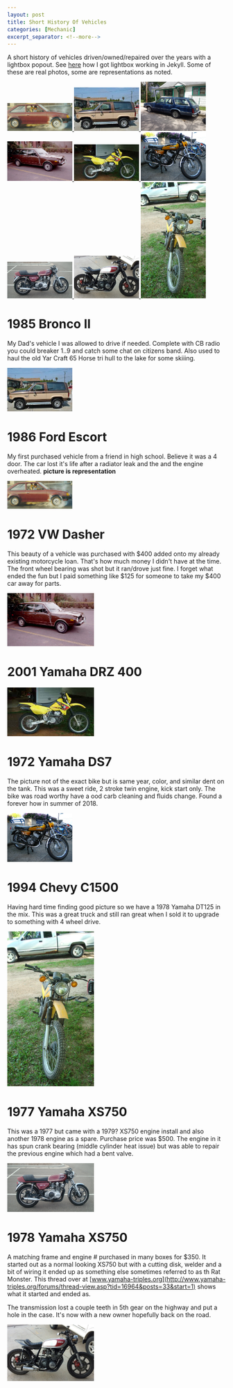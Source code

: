 ```yaml
---
layout: post
title: Short History Of Vehicles
categories: [Mechanic]
excerpt_separator: <!--more-->
---
```


A short history of vehicles driven/owned/repaired over the years with a lightbox popout.  See [here](/jekyll/lightbox) 
how I got lightbox working in Jekyll.  Some of these are real photos, some are representations as noted.

<a href="/images/ford-escort-1986.jpg" data-lightbox="image-1" data-title="@1986 Ford Escort">
  <img width="150" src="images/ford-escort-1986.jpg"/>
</a>
<a href="/images/broncoII.jpg" data-lightbox="image-1" data-title="@1985 Bronco II">
  <img width="150" src="images/broncoII.jpg"/>
</a>
<a href="/images/1981-Ford-Fairmont.jpg" data-lightbox="image-1" data-title="1980 Ford Fairmont">
  <img width="150" src="/images/1981-Ford-Fairmont.jpg"/>
</a>
<a href="/images/dasher.png" data-lightbox="image-1" data-title="1972 VW Dasher">
  <img width="150" src="/images/dasher.png"/>
</a>
<a href="/images/2001DRZ.jpg" data-lightbox="image-1" data-title="2001 Yamaha DRZ400">
  <img width="150" src="/images/2001DRZ.jpg"/>
</a>
<a href="/images/1972DS7.jpg" data-lightbox="image-1" data-title="1972 Yamaha DS7">
  <img width="150" src="/images/1972DS7.jpg"/>
</a>
<a href="/images/1977XS750.jpg" data-lightbox="image-1" data-title="1977 Yamaha XS750">
  <img width="150" src="/images/1977XS750.jpg"/>
</a>
<a href="/images/1978XS750.jpg" data-lightbox="image-1" data-title="1978 Yamaha XS750">
  <img width="150" src="/images/1978XS750.jpg"/>
</a>

<a href="/images/1978DT125.jpg" data-lightbox="image-1" data-title="1978 Yamaha DT125">
  <img width="150" src="/images/1978DT125.jpg"/>
</a>

<!--more-->

# 1985 Bronco II

My Dad's vehicle I was allowed to drive if needed. Complete with CB radio you could breaker 1..9 and catch some
chat on citizens band.  Also used to haul the old Yar Craft 65 Horse tri hull to the lake for some skiiing.
 
<a href="/images/broncoII.jpg" data-lightbox="image-1" data-title="@1985 Bronco II">
  <img width="150" src="images/broncoII.jpg"/>
</a>
 
# 1986 Ford Escort

My first purchased vehicle from a friend in high school.  Believe it was a 4 door.  The car lost it's life after
a radiator leak and the and the engine overheated. __picture is representation__

<a href="/images/ford-escort-1986.jpg" data-lightbox="image-1" data-title="@1986 Ford Escort">
  <img width="150" src="images/ford-escort-1986.jpg"/>
</a>

# 1972 VW Dasher

This beauty of a vehicle was purchased with $400 added onto my already existing motorcycle loan.  That's how much
money I didn't have at the time.  The front wheel bearing was shot but it ran/drove just fine.  I forget what ended
the fun but I paid something like $125 for someone to take my $400 car away for parts.

<a href="/images/dasher.png" data-lightbox="image-1" data-title="1972 VW Dasher">
  <img width="200" src="images/dasher.png"/>
</a>

# 2001 Yamaha DRZ 400

<a href="/images/2001DRZ.jpg" data-lightbox="image-1" data-title="2001 Yamaha DRZ400">
  <img width="200" src="images/2001DRZ.jpg"/>
</a>

# 1972 Yamaha DS7

The picture not of the exact bike but is same year, color, and similar dent on the tank. This was a sweet ride, 2 stroke
twin engine, kick start only.  The bike was road worthy have a ood carb cleaning and fluids change.  Found a forever
how in summer of 2018.

<a href="/images/1972DS7.jpg" data-lightbox="image-1" data-title="1972 Yamaha DS7">
  <img width="150" src="/images/1972DS7.jpg"/>
</a>

# 1994 Chevy C1500

Having hard time finding good picture so we have a 1978 Yamaha DT125 in the mix.  This was a great truck and still 
ran great when I sold it to upgrade to something with 4 wheel drive.

<a href="/images/1978DT125.jpg" data-lightbox="image-1" data-title="1994 Chevey C15005">
  <img width="200" src="/images/1978DT125.jpg"/>
</a>

# 1977 Yamaha XS750
This was a 1977 but came with a 1979? XS750 engine install and also another 1978 engine as a spare. Purchase price
was $500.  The engine in it has spun crank bearing (middle cylinder heat issue) but was able to repair the previous 
engine which had a bent valve.

<a href="/images/1977XS750.jpg" data-lightbox="image-1" data-title="1977 Yamaha XS750">
  <img width="200" src="/images/1977XS750.jpg"/>
</a>

# 1978 Yamaha XS750

A matching frame and engine # purchased in many boxes for $350.  It started out as a normal looking XS750 but with 
a cutting disk, welder and a bit of wiring it ended up as something else sometimes referred to as th Rat Monster.
This thread over at [www.yamaha-triples.org](http://www.yamaha-triples.org/forums/thread-view.asp?tid=16964&posts=33&start=1) 
shows what it started and ended as.

The transmission lost a couple teeth in 5th gear on the highway and put a hole in the case. It's now with a new
owner hopefully back on the road.

<a href="/images/1978XS750.jpg" data-lightbox="image-1" data-title="1978 Yamaha XS750">
  <img width="200" src="/images/1978XS750.jpg"/>
</a>

